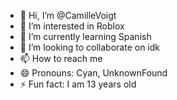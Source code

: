 - 👋 Hi, I’m @CamilleVoigt
- 👀 I’m interested in Roblox
- 🌱 I’m currently learning Spanish
- 💞️ I’m looking to collaborate on idk
- 📫 How to reach me
- 😄 Pronouns: Cyan, UnknownFound
- ⚡ Fun fact: I am 13 years old

<!---
CamilleVoigt/CamilleVoigt is a ✨ special ✨ repository because its `README.md` (this file) appears on your GitHub profile.
You can click the Preview link to take a look at your changes.
--->
